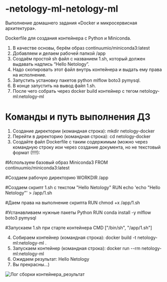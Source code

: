 # -netology-ml-netology-ml
Выполнение домашнего задания  «Docker и микросервисная архитектура».

Dockerfile для создания контейнера с Python и Miniconda.

1. В качестве основы, берём образ continuumio/miniconda3:latest
2. Добавляем и делаем рабочей папкой /app
3. Создаём простой sh файл с названием 1.sh, который должен выдавать надпись “Hello Netology”.
4. Надо скопировать этот файл внутрь контейнера и выдать ему права на исполнение.
5. Запустить установку пакетов python mlflow boto3 pymysql.
6. В конце запустить на вывод файл 1.sh.
7. После чего собрать через docker build контейнер с тегом netology-ml:netology-ml

# Команды и путь выполнения ДЗ

1. Создание директории (командная строка): mkdir netology-docker
2. Перейти в директорию (командная строка): cd netology-docker
3. Создайте файл Dockerfile с таким содержимым (можно через командную строку иои через создание документа, но не текстовый формат (!!!!):

#Используем базовый образ Miniconda3
FROM continuumio/miniconda3:latest

#Создаем рабочую директорию
WORKDIR /app

#Создаем скрипт 1.sh с текстом "Hello Netology"
RUN echo 'echo "Hello Netology"' > /app/1.sh

#Даем права на выполнение скрипта
RUN chmod +x /app/1.sh

#Устанавливаем нужные пакеты Python
RUN conda install -y mlflow boto3 pymysql

#Запускаем 1.sh при старте контейнера
CMD ["/bin/sh", "/app/1.sh"]


4. Собираем контейнер (командная строка): docker build -t netology-ml:netology-ml .
5. Запускаем контейнер (командная строка): docker run --rm netology-ml:netology-ml
6. Ожидаем результат: Hello Netology
7. Вы прекрасны...)


![Лог сборки контейнера_результат](https://github.com/user-attachments/assets/d3d7c6de-20cb-4cec-a4c2-456fab596bb5)





